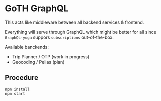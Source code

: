 
# GoTH GraphQL

This acts like middleware between all backend services & frontend.

Everything will serve through GraphQL which might be better for all since `GraphQL-yoga` suppors `subscriptions` out-of-the-box.

Available banckends:

* Trip Planner / OTP (work in progress)
* Geocoding / Pelias (plan)


## Procedure

    npm install
    npm start
